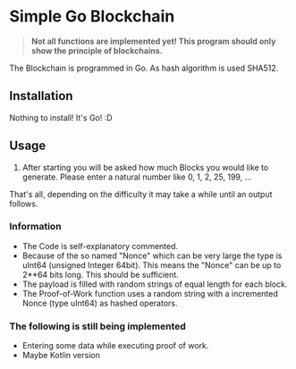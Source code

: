 # Simple Go Blockchain

>**Not all functions are implemented yet! This program should only show the principle of blockchains.**

The Blockchain is programmed in Go. As hash algorithm is used SHA512.

## Installation
Nothing to install! It's Go! :D

## Usage
1. After starting you will be asked how much Blocks you would like to generate. Please enter a natural number like 0, 1, 2, 25, 199, ...

That's all, depending on the difficulty it may take a while until an output follows.

### Information
* The Code is self-explanatory commented.
* Because of the so named "Nonce" which can be very large the type is uInt64 (unsigned Integer 64bit). This means the "Nonce" can be up to 2**64 bits long. This should be sufficient.
* The payload is filled with random strings of equal length for each block.
* The Proof-of-Work function uses a random string with a incremented Nonce (type uInt64) as hashed operators.

### The following is still being implemented
* Entering some data while executing proof of work.
* Maybe Kotlin version
